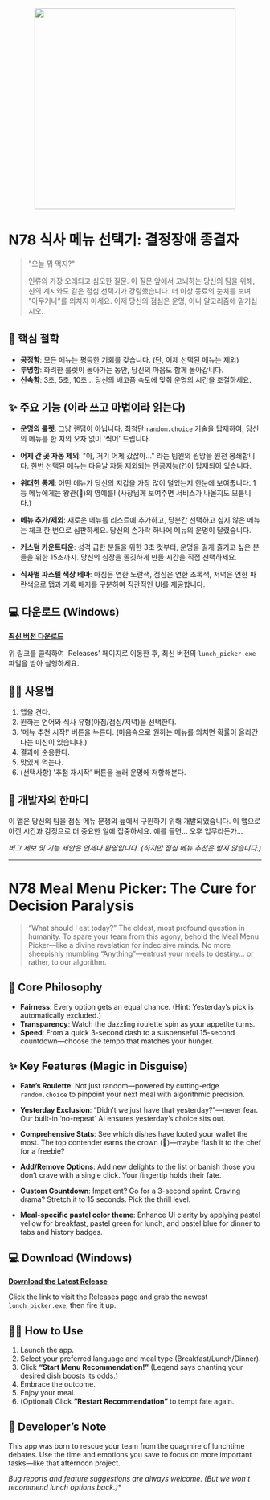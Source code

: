<div align="center">
  <img src="./images/lunch.gif" width="400"/>
</div>

# N78 식사 메뉴 선택기: 결정장애 종결자

> "오늘 뭐 먹지?" 
> 
> 인류의 가장 오래되고 심오한 질문. 
> 이 질문 앞에서 고뇌하는 당신의 팀을 위해, 신의 계시와도 같은 점심 선택기가 강림했습니다.
> 더 이상 동료의 눈치를 보며 "아무거나"를 외치지 마세요. 이제 당신의 점심은 운명, 아니 알고리즘에 맡기십시오.

## 🚀 핵심 철학

- **공정함**: 모든 메뉴는 평등한 기회를 갖습니다. (단, 어제 선택된 메뉴는 제외)
- **투명함**: 화려한 룰렛이 돌아가는 동안, 당신의 마음도 함께 돌아갑니다.
- **신속함**: 3초, 5초, 10초... 당신의 배고픔 속도에 맞춰 운명의 시간을 조절하세요.

## ✨ 주요 기능 (이라 쓰고 마법이라 읽는다)

- **운명의 룰렛**: 그냥 랜덤이 아닙니다. 최첨단 `random.choice` 기술을 탑재하여, 당신의 메뉴를 한 치의 오차 없이 '찍어' 드립니다.

- **어제 간 곳 자동 제외**: "아, 거기 어제 갔잖아..." 라는 팀원의 원망을 원천 봉쇄합니다. 한번 선택된 메뉴는 다음날 자동 제외되는 인공지능(?)이 탑재되어 있습니다.

- **위대한 통계**: 어떤 메뉴가 당신의 지갑을 가장 많이 털었는지 한눈에 보여줍니다. 1등 메뉴에게는 왕관(👑)의 영예를! (사장님께 보여주면 서비스가 나올지도 모릅니다.)

- **메뉴 추가/제외**: 새로운 메뉴를 리스트에 추가하고, 당분간 선택하고 싶지 않은 메뉴는 체크 한 번으로 심판하세요. 당신의 손가락 하나에 메뉴의 운명이 달렸습니다.

- **커스텀 카운트다운**: 성격 급한 분들을 위한 3초 컷부터, 운명을 길게 즐기고 싶은 분들을 위한 15초까지. 당신의 심장을 쫄깃하게 만들 시간을 직접 선택하세요.

- **식사별 파스텔 색상 테마**: 아침은 연한 노란색, 점심은 연한 초록색, 저녁은 연한 파란색으로 탭과 기록 배지를 구분하여 직관적인 UI를 제공합니다.

## 💻 다운로드 (Windows)

[**최신 버전 다운로드**](https://github.com/dev-shinyu/Lunch-Picker/releases)

위 링크를 클릭하여 'Releases' 페이지로 이동한 후, 최신 버전의 `lunch_picker.exe` 파일을 받아 실행하세요.

## 👨‍💻 사용법

1. 앱을 켠다.
2. 원하는 언어와 식사 유형(아침/점심/저녁)을 선택한다.
3. '메뉴 추천 시작!' 버튼을 누른다. (마음속으로 원하는 메뉴를 외치면 확률이 올라간다는 미신이 있습니다.)
4. 결과에 순응한다.
5. 맛있게 먹는다.
6. (선택사항) '추첨 재시작' 버튼을 눌러 운명에 저항해본다.

## 💬 개발자의 한마디

이 앱은 당신의 팀을 점심 메뉴 분쟁의 늪에서 구원하기 위해 개발되었습니다. 이 앱으로 아낀 시간과 감정으로 더 중요한 일에 집중하세요. 예를 들면... 오후 업무라든가...

*버그 제보 및 기능 제안은 언제나 환영입니다. (하지만 점심 메뉴 추천은 받지 않습니다.)*

---

# N78 Meal Menu Picker: The Cure for Decision Paralysis

> “What should I eat today?”
> The oldest, most profound question in humanity.
> To spare your team from this agony, behold the Meal Menu Picker—like a divine revelation for indecisive minds.
> No more sheepishly mumbling “Anything”—entrust your meals to destiny… or rather, to our algorithm.

## 🚀 Core Philosophy

- **Fairness**: Every option gets an equal chance. (Hint: Yesterday’s pick is automatically excluded.)
- **Transparency**: Watch the dazzling roulette spin as your appetite turns.
- **Speed**: From a quick 3-second dash to a suspenseful 15-second countdown—choose the tempo that matches your hunger.

## ✨ Key Features (Magic in Disguise)

- **Fate’s Roulette**: Not just random—powered by cutting-edge `random.choice` to pinpoint your next meal with algorithmic precision.
- **Yesterday Exclusion**: “Didn’t we just have that yesterday?”—never fear. Our built-in ‘no-repeat’ AI ensures yesterday’s choice sits out.
- **Comprehensive Stats**: See which dishes have looted your wallet the most. The top contender earns the crown (👑)—maybe flash it to the chef for a freebie?
- **Add/Remove Options**: Add new delights to the list or banish those you don’t crave with a single click. Your fingertip holds their fate.
- **Custom Countdown**: Impatient? Go for a 3-second sprint. Craving drama? Stretch it to 15 seconds. Pick the thrill level.

- **Meal-specific pastel color theme**: Enhance UI clarity by applying pastel yellow for breakfast, pastel green for lunch, and pastel blue for dinner to tabs and history badges.

## 💻 Download (Windows)

[**Download the Latest Release**](https://github.com/dev-shinyu/Lunch-Picker/releases)

Click the link to visit the Releases page and grab the newest `lunch_picker.exe`, then fire it up.

## 👨‍💻 How to Use

1. Launch the app.
2. Select your preferred language and meal type (Breakfast/Lunch/Dinner).
3. Click **“Start Menu Recommendation!”** (Legend says chanting your desired dish boosts its odds.)
4. Embrace the outcome.
5. Enjoy your meal.
6. (Optional) Click **“Restart Recommendation”** to tempt fate again.

## 💬 Developer’s Note

This app was born to rescue your team from the quagmire of lunchtime debates. Use the time and emotions you save to focus on more important tasks—like that afternoon project.

_Bug reports and feature suggestions are always welcome. (But we won’t recommend lunch options back.)_*
